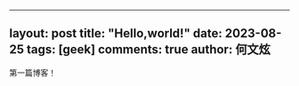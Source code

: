 ---
layout: post
title: "Hello,world!"
date:   2023-08-25
tags: [geek]
comments: true
author: 何文炫
--

第一篇博客！
